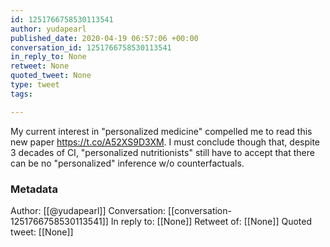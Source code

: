 ```yaml
---
id: 1251766758530113541
author: yudapearl
published_date: 2020-04-19 06:57:06 +00:00
conversation_id: 1251766758530113541
in_reply_to: None
retweet: None
quoted_tweet: None
type: tweet
tags:

---
```


My current interest in "personalized medicine" compelled me to read this new paper https://t.co/A52XS9D3XM.
I must conclude though that, despite 3 decades of CI, "personalized nutritionists" still have to accept that there can be no "personalized" inference w/o counterfactuals.

### Metadata

Author: [[@yudapearl]]
Conversation: [[conversation-1251766758530113541]]
In reply to: [[None]]
Retweet of: [[None]]
Quoted tweet: [[None]]

